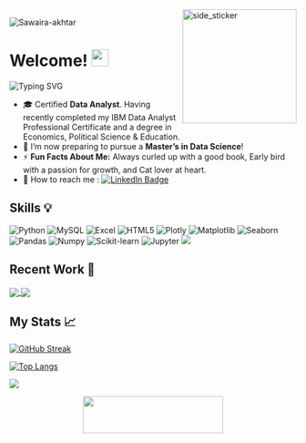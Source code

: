  <img align="right" width=200px height=200px alt="side_sticker" src="https://media.giphy.com/media/TEnXkcsHrP4YedChhA/giphy.gif" />
 
<p align="left"> <img src="https://komarev.com/ghpvc/?username=sawaira-akhtar&label=Profile%20views&color=005358&style=flat"
    alt="Sawaira-akhtar" /> 
  </p>
  
<h1>
  Welcome!
  <img src="https://media.giphy.com/media/hvRJCLFzcasrR4ia7z/giphy.gif" width="30px"/>
 
</h1>

  <img src="https://readme-typing-svg.demolab.com?font=Patrick+Hand&weight=500&size=24&pause=1000&color=005358&center=true&vCenter=true&width=600&lines=Hey!+it's+Sawaira..!;Aspiring+Data+Scientist+%7C+Data+Analyst;Numbers+speak,+I+translate!;Passion+for+growth.." alt="Typing SVG" />




- 🎓 Certified **Data Analyst**. Having recently completed my IBM Data Analyst Professional Certificate and a degree in Economics, Political Science & Education.
- 🔭 I’m now preparing to pursue a **Master’s in Data Science**! 
- ⚡ **Fun Facts About Me:**  Always curled up with a good book, Early bird with a passion for growth, and Cat lover at heart.
- 📩 How to reach me : <a href="https://www.linkedin.com/in/sawaira-akhtar/">
    <img src="https://img.shields.io/badge/LinkedIn-blue?style=for-the-badge&logo=linkedin&logoColor=white" alt="LinkedIn Badge"/>
  </a>


## Skills 💡
![Python](https://img.shields.io/badge/Python-%2314354C.svg?style=for-the-badge&logo=python&logoColor=white)
![MySQL](https://img.shields.io/badge/MySQL-%23479CDE.svg?style=for-the-badge&logo=mysql&logoColor=white)
![Excel](https://img.shields.io/badge/Excel-%2317A2B8.svg?style=for-the-badge&logo=microsoft-excel&logoColor=white)
![HTML5](https://img.shields.io/badge/HTML5-%23E34F26.svg?style=for-the-badge&logo=html5&logoColor=white)
![Plotly](https://img.shields.io/badge/Plotly-%233F4F75.svg?style=for-the-badge&logo=plotly&logoColor=white)
![Matplotlib](https://img.shields.io/badge/Matplotlib-%23E64A19.svg?style=for-the-badge&logo=python&logoColor=white)
![Seaborn](https://img.shields.io/badge/Seaborn-%230E3C6E.svg?style=for-the-badge&logo=python&logoColor=white)
![Pandas](https://img.shields.io/badge/Pandas-%23150458.svg?style=for-the-badge&logo=pandas&logoColor=white)
![Numpy](https://img.shields.io/badge/Numpy-%23013243.svg?style=for-the-badge&logo=numpy&logoColor=white)
![Scikit-learn](https://img.shields.io/badge/Scikit-learn-%23F7931E.svg?style=for-the-badge&logo=scikit-learn&logoColor=white)
![Jupyter](https://img.shields.io/badge/Jupyter-%23F37626.svg?style=for-the-badge&logo=jupyter&logoColor=white)
<img src="https://img.shields.io/badge/MySQL-00000F?style=for-the-badge&logo=mysql&logoColor=white" />


 ## Recent Work 💼

 <a href="https://github.com/Sawaira-Akhtar/Housing Price Predictive Modeling">
  <img align="center" src="https://github-readme-stats.vercel.app/api/pin/?username=Sawaira-Akhtar&repo=data-analysis-projects&theme=vision-friendly-dark" />
</a>

<a href="https://github.com/Sawaira-Akhtar/IBM-Capstone-Project">
  <img align="center" src="https://github-readme-stats.vercel.app/api/pin/?username=Sawaira-Akhtar&repo=IBM-Capstone-Project&theme=vision-friendly-dark" />
</a>




## My Stats 📈 
[![GitHub Streak](http://github-readme-streak-stats.herokuapp.com?user=Sawaira-Akhtar&theme=dark&background=000000)](https://git.io/streak-stats)

[![Top Langs](https://github-readme-stats.vercel.app/api/top-langs/?username=Sawaira-Akhtar&layout=compact&theme=vision-friendly-dark)](https://github.com/anuraghazra/github-readme-stats)


 <img src="https://user-images.githubusercontent.com/73097560/115834477-dbab4500-a447-11eb-908a-139a6edaec5c.gif">
<p align="center">
  <img src="https://media.giphy.com/media/jpVnC65DmYeyRL4LHS/giphy.gif" width="70%" height="65px">
</p>	
 
<br>
 
